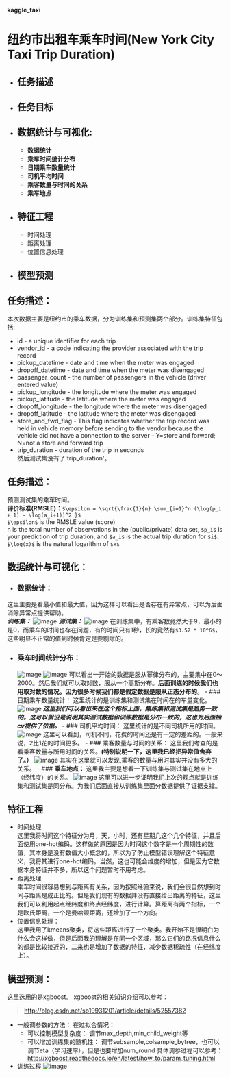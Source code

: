 **kaggle_taxi**  
# **纽约市出租车乘车时间(New York City Taxi Trip Duration)**

 - ## **任务描述**
 - ## **任务目标**
 - ## **数据统计与可视化:**
   - **数据统计**
   - **乘车时间统计分布**
   - **日期乘车数量统计**
   - **司机平均时间**
   - **乘客数量与时间的关系**
   - **乘车地点**
 - ## **特征工程**
   - 时间处理
   - 距离处理
   - 位置信息处理
 - ## **模型预测**
 
## 任务描述：
  本次数据主要是纽约市的乘车数据，分为训练集和预测集两个部分。训练集特征包括:  
- id - a unique identifier for each trip
- vendor_id - a code indicating the provider associated with the trip record
- pickup_datetime - date and time when the meter was engaged
- dropoff_datetime - date and time when the meter was disengaged
- passenger_count - the number of passengers in the vehicle (driver entered value)
- pickup_longitude - the longitude where the meter was engaged
- pickup_latitude - the latitude where the meter was engaged
- dropoff_longitude - the longitude where the meter was disengaged
- dropoff_latitude - the latitude where the meter was disengaged
- store\_and\_fwd_flag - This flag indicates whether the trip record was held in vehicle memory before sending to the vendor because the vehicle did not have a connection to the server - Y=store and forward; N=not a store and forward trip
- trip_duration - duration of the trip in seconds  
然后测试集没有了'trip_duration'。
## 任务描述：
  预测测试集的乘车时间。   
  **评价标准(RMSLE)：**`$\epsilon = \sqrt{\frac{1}{n} \sum_{i=1}^n (\log(p_i + 1) - \log(a_i+1))^2 }$`   
`$\epsilon$` is the RMSLE value (score)  
n is the total number of observations in the (public/private) data set,
`$p_i$` is your prediction of trip duration, and
`$a_i$` is the actual trip duration for `$i$`.    
`$\log(x)$` is the natural logarithm of `$x$`
## 数据统计与可视化：
   - ### 数据统计：
这里主要是看最小值和最大值，因为这样可以看出是否存在有异常点，可以为后面消除异常点提供帮助。    
     ***训练集：***
          ![image](http://ww4.sinaimg.cn/large/0060lm7Tly1fjbdf9ibigj319s0j012t.jpg)
     ***测试集：***
          ![image](http://ww2.sinaimg.cn/large/0060lm7Tly1fjbdhhpliij319o0j8jz4.jpg)
    在训练集中，有乘客数竟然大于9，最小的是0，而乘车的时间也存在问题，有的时间只有1秒，长的竟然有`$3.52 * 10^6$`，这些明显不正常的值到时候肯定是要剔除的。
   - ### 乘车时间统计分布：
        ![image](http://ww3.sinaimg.cn/large/0060lm7Tly1fjbdw5k8mjj30e509jt8p.jpg)
        ![image](http://ww4.sinaimg.cn/large/0060lm7Tly1fjbdwn2wxfj30e509j0sq.jpg)
        可以看出一开始的数据是服从幂律分布的，主要集中在0〜2000。然后我们就可以取对数，服从一个高斯分布。**后面训练的时候我们也用取对数的情况。因为很多时候我们都是假定数据是服从正态分布的**。
    - ### 日期乘车数量统计：
      这里统计的是训练集和测试集在时间在的车量变化。
      ![image](http://ww1.sinaimg.cn/large/0060lm7Tly1fjbe6q3s88j30dm095t9e.jpg)
      ***这里我们可以看出来在这个指标上面，集练集和测试集是趋势一致的。这可以假设是说明其实测试数据和训练数据是分布一致的，这也为后面抽cv提供了依据。***
    - ### 司机平均时间：
      这里统计的是不同司机所用的时间。
      ![image](http://ww3.sinaimg.cn/large/0060lm7Tly1fjbf9gm5rpj30du09xjrd.jpg)
   这里可以看到，司机不同，花费的时间还是有一定的差距的。一般来说，2比1花的时间更多。
    - ### 乘客数量与时间的关系：
      这里我们考查的是看乘客数量与所用时间的关系。**(特别说明一下，这里我已经把异常值舍弃了。）**
      ![image](http://ww1.sinaimg.cn/large/0060lm7Tly1fjbfczxk4tj30ry0gqwej.jpg)
      其实在这里就可以发现,乘客的数量与用时其实并没有多大的关系。
    - ### **乘车地点：**
      这里我主要是想看一下训练集与测试集在地点上（经纬度）的关系。
      ![image](http://ww2.sinaimg.cn/large/0060lm7Tly1fjbfmfn26vj30eo0angn2.jpg)
      这里可以进一步证明我们上次的观点就是训练集和测试集是同分布。为我们后面直接从训练集里面分数据提供了证据支撑。
## **特征工程**
  - 时间处理     
 这里我将时间这个特征分为月，天，小时，还有星期几这个几个特征，并且后面使用one-hot编码。这样做的原因是因为时间这个数字是一个周期性的数值，其本身是没有数值大小概念的，所以为了防止模型错误理解这个特征意义，我将其进行one-hot编码。当然，这也可能会维度的增加，但是因为它数据本身特征并不多，所以这个问题暂时不用考虑。
  - 距离处理  
  乘车时间很容易想到与距离有关系，因为按照经验来说，我们会很自然想到时间与距离是成正比的。但是我们现有的数据并没有直接给出距离的特征，这里我们可以利用起点经纬度和终点经纬度，进行计算。算距离有两个指标，一个是欧氏距离，一个是曼哈顿距离，还增加了一个方向。
 - 位置信息处理：   
 这里我用了kmeans聚类，将这些距离进行了一个聚类。我开始不是很明白为什么会这样做，但是后面我的理解是在同一个区域，那么它们的路况信息什么的都是比较接近的，二来也是增加了数据的特征，减少数据稀疏性（在经纬度上）。
## 模型预测：
这里选用的是xgboost。
xgboost的相关知识介绍可以参考：
>http://blog.csdn.net/sb19931201/article/details/52557382   
- 一般调参数的方法：
在过拟合情况：
  - 可以控制模型复杂度：
  调节max_depth,min_child_weight等
  - 可以增加训练集的随机性：
  调节subsample,colsample\_bytree，也可以调节eta（学习速率），但是也要增加num\_round
具体调参过程可以参考： http://xgboost.readthedocs.io/en/latest/how_to/param_tuning.html
- 训练过程
![image](http://ww2.sinaimg.cn/large/0060lm7Tly1fjnqhl73u9j30n40vmjz1.jpg)
    